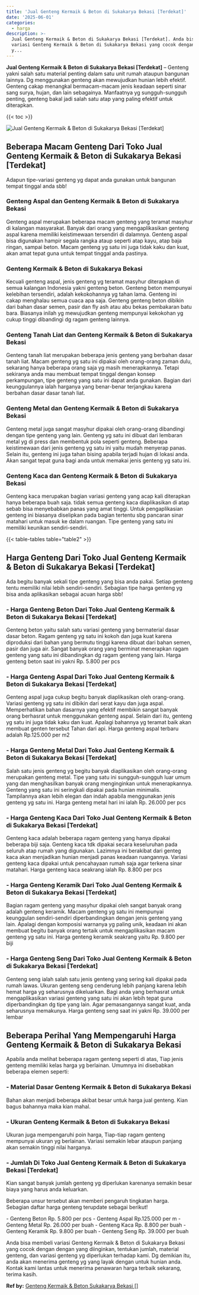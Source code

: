 ```yaml
---
title: 'Jual Genteng Kermaik & Beton di Sukakarya Bekasi [Terdekat]'
date: '2025-06-01'
categories:
  - harga
description: >-
  Jual Genteng Kermaik & Beton di Sukakarya Bekasi [Terdekat]. Anda bisa membeli
  variasi Genteng Kermaik & Beton di Sukakarya Bekasi yang cocok dengan dengan
  y...
---
```


**Jual Genteng Kermaik & Beton di Sukakarya Bekasi \[Terdekat\]** – Genteng yakni salah satu material penting dalam satu unit rumah ataupun bangunan lainnya. Dg menggunakan genteng akan mewujudkan hunian lebih efektif. Genteng cakap menangkal bermacam-macam jenis keadaan seperti sinar sang surya, hujan, dan lain sebagainya. Manfaatnya yg sungguh-sungguh penting, genteng bakal jadi salah satu atap yang paling efektif untuk diterapkan.

{{< toc >}}

![Jual Genteng Kermaik & Beton di Sukakarya Bekasi [Terdekat]](/images/genteng-minimalis-murah30.png)

## Beberapa Macam Genteng Dari Toko Jual Genteng Kermaik & Beton di Sukakarya Bekasi \[Terdekat\]

Adapun tipe-variasi genteng yg dapat anda gunakan untuk bangunan tempat tinggal anda sbb!

### Genteng Aspal dan Genteng Kermaik & Beton di Sukakarya Bekasi

Genteng aspal merupakan beberapa macam genteng yang teramat masyhur di kalangan masyarakat. Banyak dari orang yang mengaplikasikan genteng aspal karena memiliki keistimewaan tersendiri di dalamnya. Genteng aspal bisa digunakan hampir segala rangka ataup seperti atap kayu, atap baja ringan, sampai beton. Macam genteng yg satu ini juga tidak kaku dan kuat, akan amat tepat guna untuk tempat tinggal anda pastinya.

### Genteng Kermaik & Beton di Sukakarya Bekasi

Kecuali genteng aspal, jenis genteng yg teramat masyhur diterapkan di semua kalangan Indonesia yakni genteng beton. Genteng beton mempunyai kelebihan tersendiri, adalah kekokohannya yg tahan lama. Genteng ini cakap menghalau semua cuaca apa saja. Genteng genteng beton dibikin dari bahan dasar semen, pasir dan fly ash atau abu bekas pembakaran batu bara. Biasanya inilah yg mewujudkan genteng mempunyai kekokohan yg cukup tinggi dibandingi dg ragam genteng lainnya.

### Genteng Tanah Liat dan Genteng Kermaik & Beton di Sukakarya Bekasi

Genteng tanah liat merupakan beberapa jenis genteng yang berbahan dasar tanah liat. Macam genteng yg satu ini dipakai oleh orang-orang zaman dulu, sekarang hanya beberapa orang saja yg masih menerapkannya. Tetapi sekiranya anda mau membuat tempat tinggal dengan konsep perkampungan, tipe genteng yang satu ini dapat anda gunakan. Bagian dari keunggulannya ialah harganya yang benar-benar terjangkau karena berbahan dasar dasar tanah liat.

### Genteng Metal dan Genteng Kermaik & Beton di Sukakarya Bekasi

Genteng metal juga sangat masyhur dipakai oleh orang-orang dibandingi dengan tipe genteng yang lain. Genteng yg satu ini dibuat dari lembaran metal yg di press dan membentuk pola seperti genteng. Beberapa keistimewaan dari jenis genteng yg satu ini yaitu mudah menyerap panas. Selain itu, genteng ini juga tahan bising apabila terjadi hujan di lokasi anda. Akan sangat tepat guna bagi anda untuk memakai jenis genteng yg satu ini.

### Genteng Kaca dan Genteng Kermaik & Beton di Sukakarya Bekasi

Genteng kaca merupakan bagian variasi genteng yang acap kali diterapkan hanya beberapa buah saja. tidak semua genteng kaca diaplikasikan di atap sebab bisa menyebabkan panas yang amat tinggi. Untuk pengaplikasian genteng ini biasanya diselipkan pada bagian tertentu sbg pancaran sinar matahari untuk masuk ke dalam ruangan. Tipe genteng yang satu ini memiliki keunikan sendiri-sendiri.

{{< table-tables table="table2" >}}

## Harga Genteng Dari Toko Jual Genteng Kermaik & Beton di Sukakarya Bekasi \[Terdekat\]

Ada begitu banyak sekali tipe genteng yang bisa anda pakai. Setiap genteng tentu memiliki nilai lebih sendiri-sendiri. Sebagian tipe harga genteng yg bisa anda aplikasikan sebagai acuan harga sbb!

### \- Harga Genteng Beton Dari Toko Jual Genteng Kermaik & Beton di Sukakarya Bekasi \[Terdekat\]

Genteng beton yaitu salah satu variasi genteng yang bermaterial dasar dasar beton. Ragam genteng yg satu ini kokoh dan juga kuat karena diproduksi dari bahan yang bermutu tinggi karena dibuat dari bahan semen, pasir dan juga air. Sangat banyak orang yang berminat menerapkan ragam genteng yang satu ini dibandingkan dg ragam genteng yang lain. Harga genteng beton saat ini yakni Rp. 5.800 per pcs

### \- Harga Genteng Aspal Dari Toko Jual Genteng Kermaik & Beton di Sukakarya Bekasi \[Terdekat\]

Genteng aspal juga cukup begitu banyak diaplikasikan oleh orang-orang. Variasi genteng yg satu ini dibikin dari serat kayu dan juga aspal. Memperhatikan bahan dasarnya yang efektif membikin sangat banyak orang berhasrat untuk menggunakan genteng aspal. Selain dari itu, genteng yg satu ini juga tidak kaku dan kuat. Apalagi bahannya yg teramat baik akan membuat genten tersebut Tahan dari api. Harga genteng aspal terbaru adalah Rp.125.000 per m2

### \- Harga Genteng Metal Dari Toko Jual Genteng Kermaik & Beton di Sukakarya Bekasi \[Terdekat\]

Salah satu jenis genteng yg begitu banyak diaplikasikan oleh orang-orang merupakan genteng metal. Tipe yang satu ini sungguh-sungguh luar umum yang dan menghasilkan banyak orang menginginkan untuk menerapkannya. Genteng yang satu ini seringkali dipakai pada hunian minimalis. Tampilannya akan lebih elegan dan indah apabila menggunakan jenis genteng yg satu ini. Harga genteng metal hari ini ialah Rp. 26.000 per pcs

### \- Harga Genteng Kaca Dari Toko Jual Genteng Kermaik & Beton di Sukakarya Bekasi \[Terdekat\]

Genteng kaca adalah beberapa ragam genteng yang hanya dipakai beberapa biji saja. Genteng kaca tdk dipakai secara keseluruhan pada seluruh atap rumah yang digunakan. Lazimnya ini berakibat dari genteg kaca akan menjadikan hunian menjadi panas keadaan ruangannya. Variasi genteng kaca dipakai untuk pencahayaan rumah saja agar terkena sinar matahari. Harga genteng kaca seakrang ialah Rp. 8.800 per pcs

### \- Harga Genteng Keramik Dari Toko Jual Genteng Kermaik & Beton di Sukakarya Bekasi \[Terdekat\]

Bagian ragam genteng yang masyhur dipakai oleh sangat banyak orang adalah genteng keramik. Macam genteng yg satu ini mempunyai keunggulan sendiri-sendiri diperbandingkan dengan jenis genteng yang lain. Apalagi dengan komposisi warnanya yg paling unik, keadaan ini akan membuat begitu banyak orang tertaik untuk mengaplikasikan macam genteng yg satu ini. Harga genteng keramik seakrang yaitu Rp. 9.800 per biji

### \- Harga Genteng Seng Dari Toko Jual Genteng Kermaik & Beton di Sukakarya Bekasi \[Terdekat\]

Genteng seng ialah salah satu jenis genteng yang sering kali dipakai pada rumah lawas. Ukuran genteng seng cenderung lebih panjang karena lebih hemat harga yg seharusnya dikeluarkan. Bagi anda yang berhasrat untuk mengaplikasikan variasi genteng yang satu ini akan lebih tepat guna diperbandingkan dg tipe yang lain. Agar pemasangannya sangat kuat, anda seharusnya memakunya. Harga genteng seng saat ini yakni Rp. 39.000 per lembar

## Beberapa Perihal Yang Mempengaruhi Harga Genteng Kermaik & Beton di Sukakarya Bekasi

Apabila anda melihat beberapa ragam genteng seperti di atas, Tiap jenis genteng memiliki kelas harga yg berlainan. Umumnya ini disebabkan beberapa elemen seperti:

### \- Material Dasar Genteng Kermaik & Beton di Sukakarya Bekasi

Bahan akan menjadi beberapa akibat besar untuk harga jual genteng. Kian bagus bahannya maka kian mahal.

### \- Ukuran Genteng Kermaik & Beton di Sukakarya Bekasi

Ukuran juga mempengaruhi poin harga, Tiap-tiap ragam genteng mempunyai ukuran yg berlainan. Variasi semakin lebar ataupun panjang akan semakin tinggi nilai harganya.

### \- Jumlah Di Toko Jual Genteng Kermaik & Beton di Sukakarya Bekasi \[Terdekat\]

Kian sangat banyak jumlah genteng yg diperlukan karenanya semakin besar biaya yang harus anda keluarkan.

Beberapa unsur tersebut akan memberi pengaruh tingkatan harga. Sebagian daftar harga genteng terupdate sebagai berikut!

\- Genteng Beton Rp. 5.800 per pcs - Genteng Aspal Rp.125.000 per m - Genteng Metal Rp. 26.000 per buah - Genteng Kaca Rp. 8.800 per buah - Genteng Keramik Rp. 9.800 per buah - Genteng Seng Rp. 39.000 per buah

Anda bisa membeli variasi Genteng Kermaik & Beton di Sukakarya Bekasi yang cocok dengan dengan yang diinginkan, tentukan jumlah, material genteng, dan variasi genteng yg diperlukan terhadap kami. Dg demikian itu, anda akan menerima genteng yg yang layak dengan untuk hunian anda. Kontak kami lantas untuk menerima penawaran harga terbaik sekarang, terima kasih.

**Ref by:**  [Genteng Kermaik & Beton  Sukakarya Bekasi []](https://id.wikipedia.org/wiki/Genteng)
